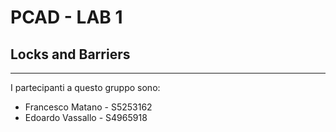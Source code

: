 # PCAD - LAB 1
## Locks and Barriers
---

I partecipanti a questo gruppo sono:
+ Francesco Matano   - S5253162 
+ Edoardo   Vassallo - S4965918